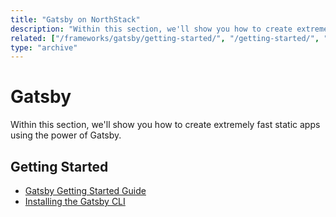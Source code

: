 ```yaml
---
title: "Gatsby on NorthStack"
description: "Within this section, we'll show you how to create extremely fast static apps using the power of Gatsby."
related: ["/frameworks/gatsby/getting-started/", "/getting-started/", "/frameworks/gatsby/installing-gatsby/"]
type: "archive"
---
```


# Gatsby

Within this section, we'll show you how to create extremely fast static apps using the power of Gatsby.

## Getting Started

* [Gatsby Getting Started Guide](/frameworks/gatsby/getting-started/)
* [Installing the Gatsby CLI](/frameworks/gatsby/installing-gatsby/)